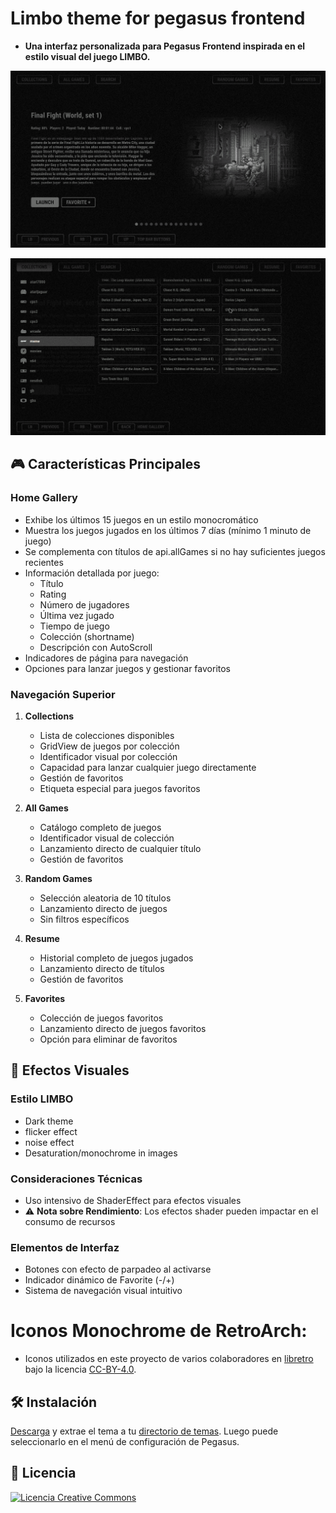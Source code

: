 # Limbo theme for pegasus frontend

- **Una interfaz personalizada para Pegasus Frontend inspirada en el estilo visual del juego LIMBO.**

![screen1](https://github.com/ZagonAb/Limbo-Theme/blob/22924be87b01dc6987363e07c881d7ced560b634/.meta/screnshots/screen1.png)

![screen2](https://github.com/ZagonAb/Limbo-Theme/blob/22924be87b01dc6987363e07c881d7ced560b634/.meta/screnshots/screen2.png)

## 🎮 Características Principales

### Home Gallery
- Exhibe los últimos 15 juegos en un estilo monocromático
- Muestra los juegos jugados en los últimos 7 días (mínimo 1 minuto de juego)
- Se complementa con títulos de api.allGames si no hay suficientes juegos recientes
- Información detallada por juego:
  - Título
  - Rating
  - Número de jugadores
  - Última vez jugado
  - Tiempo de juego
  - Colección (shortname)
  - Descripción con AutoScroll
- Indicadores de página para navegación
- Opciones para lanzar juegos y gestionar favoritos

### Navegación Superior

1. **Collections**
   - Lista de colecciones disponibles
   - GridView de juegos por colección
   - Identificador visual por colección
   - Capacidad para lanzar cualquier juego directamente
   - Gestión de favoritos
   - Etiqueta especial para juegos favoritos

2. **All Games**
   - Catálogo completo de juegos
   - Identificador visual de colección
   - Lanzamiento directo de cualquier título
   - Gestión de favoritos

3. **Random Games**
   - Selección aleatoria de 10 títulos
   - Lanzamiento directo de juegos
   - Sin filtros específicos

4. **Resume**
   - Historial completo de juegos jugados
   - Lanzamiento directo de títulos
   - Gestión de favoritos

5. **Favorites**
   - Colección de juegos favoritos
   - Lanzamiento directo de juegos favoritos
   - Opción para eliminar de favoritos

## 🎨 Efectos Visuales

### Estilo LIMBO
- Dark theme
- flicker effect
- noise effect
- Desaturation/monochrome in images

### Consideraciones Técnicas
- Uso intensivo de ShaderEffect para efectos visuales
- ⚠️ **Nota sobre Rendimiento**: Los efectos shader pueden impactar en el consumo de recursos

### Elementos de Interfaz
- Botones con efecto de parpadeo al activarse
- Indicador dinámico de Favorite (-/+)
- Sistema de navegación visual intuitivo

# Iconos Monochrome de RetroArch:
- Iconos utilizados en este proyecto de varios colaboradores en [libretro](https://github.com/libretro/retroarch-assets/tree/master/xmb/monochrome/png) bajo la licencia [CC-BY-4.0](https://creativecommons.org/licenses/by/4.0/deed.en).

## 🛠️ Instalación

[Descarga](https://github.com/ZagonAb/Limbo/archive/refs/heads/main.zip) y extrae el tema a tu [directorio de temas](http://pegasus-frontend.org/docs/user-guide/installing-themes). Luego puede seleccionarlo en el menú de configuración de Pegasus.

## 📜 Licencia

<a rel="license" href="http://creativecommons.org/licenses/by-nc-sa/4.0/"><img alt="Licencia Creative Commons" style="border-width:0" src="https://i.creativecommons.org/l/by-nc-sa/4.0/88x31.png" /></a><br /><a rel="license" href="http://creativecommons.org/licenses/by-nc-sa/4.0/"></a>
